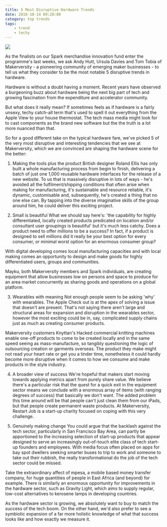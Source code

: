 ```yaml
---
title: 5 Most Disruptive Hardware Trends
date: 2018-10-14 09:20:00
category: top trends
tags:
	- trend
	- techy
---
```


![](/images/3.jpg)

As the finalists on our Spark merchandise innovation fund enter the programme's last weeks, we ask Andy Hutt, Ursula Davies and Tom Tobia of Makerversity - a pioneering community of emerging maker businesses - to tell us what they consider to be the most notable 5 disruptive trends in hardware.

<!-- more -->

Hardware is without a doubt having a moment. Recent years have observed a burgeoning buzz about hardware being the next big part of tech and growing fascination from the expenditure and accelerator community. 

But what does it really mean? If sometimes feels as if hardware is a fairly unsexy, techy catch-all term that's used to spell it out everything from the Apple View to your house thermostat.  The tech mass media might look for to cast components as the brand new software but the the truth is a lot more nuanced than that.

So for a good different take on the typical hardware fare, we've picked 5 of the very most disruptive and interesting tendencies that we see at Makerversity, which we are convinced are shaping the hardware scene for the better:

1. Making the tools plus the product
British designer Roland Ellis has only built a whole manufacturing process from begin to finish, delivering a batch of just one 1,000 reusable hardware interfaces for the release of a new website. To us that is massively disruptive in lots of ways - he's avoided all the fulfilment/shipping conditions that often arise when making for manufacturing, it's sustainable and resource reliable, it's dynamic, customisable and, subsequently, he's created a thing that no one else can. By tapping into the diverse imaginative skills of the group around him, he could deliver this exciting project.

2. Small is beautiful
What we should say here's: 'the capability for highly differentiated, locally created products predicated on location and/or consultant user groupings is beautiful' but it's much less catchy. Does a product need to offer millions to be a success? In fact, if a product is designed to sell millions did it really be your best option for every consumer, or minimal worst option for an enormous consumer group?

With digital developing comes local manufacturing capacities and with local making comes an opportunity to design and make goods for highly differentiated users, groups and communities.

Mayku, both Makerversity members and Spark individuals, are creating equipment that allow businesses low on persons and space to produce for an area market concurrently as sharing goods and operations on a global platform.

3. Wearables with meaning
Not enough people seem to be asking 'why' with wearables. The Apple Check out is at the apex of solving a issue that doesn't are present. That's not saying there aren't large and structural areas for expansion and disruption in the wearables sector, however the most exciting could be in, say, complicated supply chains just as much as creating consumer products.

Makerversity customers Knyttan's Hacked commercial knitting machines enable one-off products to come to be created locally and in the same speed seeing as mass-manufacture, so tangibly questioning the logic of outsourcing creation or garments overseas. The product they make might not read your heart rate or get you a tinder time, nonetheless it could hardly become more disruptive when it comes to how we consume and make products in the style industry.

4. A broader view of success
We're hopeful that makers start moving towards applying metrics apart from purely share value. We believe there's a particular risk that the quest for a quick exit in the equipment sector means we conclude with a enormous array of items (with ranging degrees of success) that basically we don't want. The added problem this time around will be that people can't just clean them from our iPads, but that people create permanent waste products. At Makerversity, Restart Job is a start-up charity focused on coping with this very challenge.

5. Genuinely making change
You could argue that the backlash against the tech sector, particularly in San Francisco Bay Area, can partly be apportioned to the increasing selection of start-up products that appear designed to serve an increasingly out-of-touch elite class of tech start-up founders and employees. With media focus often placed on apps for bay spot dwellers seeking smarter buses to trip to work and someone to take out their rubbish, the really transformational do the job of the tech sector could be missed.

Take the extraordinary affect of mpesa, a mobile based money transfer company, for huge quantities of people in East Africa (and beyond) for example. There is similarly an enormous opportunity for improvements in the hardware sector, such as Gravity Light, which aims to supply regular, low-cost alternatives to kerosene lamps in developing countries. 

As the hardware sector is growing, we absolutely want to buy to match the success of the tech boom. On the other hand, we'd also prefer to see a symbiotic expansion of a far more holistic knowledge of what that success looks like and how exactly we measure it.